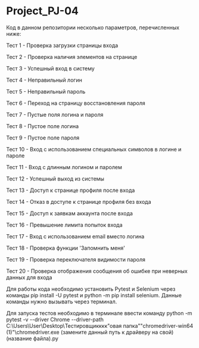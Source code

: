 # Project_PJ-04
Код в данном репозитории несколько параметров, перечисленных ниже:

Тест 1 - Проверка загрузки страницы входа

Тест 2 - Проверка наличия элементов на странице

Тест 3 -  Успешный вход в систему

Тест 4 - Неправильный логин

Тест 5 - Неправильный пароль

Тест 6 - Переход на страницу восстановления пароля

Тест 7 - Пустые поля логина и пароля

Тест 8 - Пустое поле логина

Тест 9 - Пустое поле пароля

Тест 10 - Вход с использованием специальных символов в логине и пароле

Тест 11 -  Вход с длинным логином и паролем

Тест 12 - Успешный выход из системы

Тест 13 - Доступ к странице профиля после входа

Тест 14 - Отказ в доступе к странице профиля без входа

Тест 15 - Доступ к заявкам аккаунта после входа

Тест 16 - Превышение лимита попыток входа

Тест 17 - Вход с использованием email вместо логина

Тест 18 - Проверка функции 'Запомнить меня'

Тест 19 - Проверка переключателя видимости пароля

Тест 20 - Проверка отображения сообщения об ошибке при неверных данных для входа

Для работы кода необходимо установить Pytest и Selenium через команды pip install -U pytest и python -m pip install selenium. Данные команды нужно вызывать через терминал.

Для запуска тестов необходимо в терминале ввести команду python -m pytest -v --driver Chrome --driver-path C:\Users\User\Desktop\Тестировщикккк\"овая папка"\"chromedriver-win64 (1)"\chromedriver.exe (замените данный путь к драйверу на свой) (название файла).py
